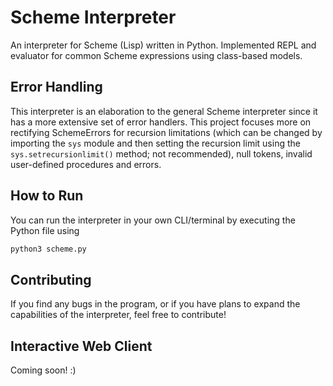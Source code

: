 # Scheme Interpreter
An interpreter for Scheme (Lisp) written in Python. Implemented REPL and evaluator for common Scheme expressions using class-based models. 

## Error Handling
This interpreter is an elaboration to the general Scheme interpreter since it has a more extensive set of error handlers. This project focuses more on rectifying SchemeErrors for recursion limitations (which can be changed by importing the `sys` module and then setting the recursion limit using the `sys.setrecursionlimit()` method; not recommended), null tokens, invalid user-defined procedures and errors.

## How to Run
You can run the interpreter in your own CLI/terminal by executing the Python file using

```bash
python3 scheme.py
```

## Contributing
If you find any bugs in the program, or if you have plans to expand the capabilities of the interpreter, feel free to contribute!

## Interactive Web Client
Coming soon! :)
